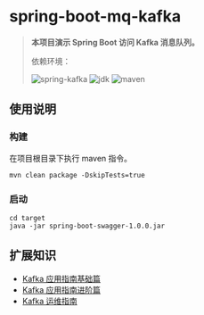 # spring-boot-mq-kafka

> **本项目演示 Spring Boot 访问 Kafka 消息队列。**
>
> 依赖环境：
>
> ![spring-kafka](https://img.shields.io/badge/spring--kafka-2.2.9.RELEASE-blue) ![jdk](https://img.shields.io/badge/jdk-1.8.0__181-blue) ![maven](https://img.shields.io/badge/maven-v3.6.0-blue)

## 使用说明

### 构建

在项目根目录下执行 maven 指令。

```
mvn clean package -DskipTests=true
```

### 启动

```
cd target
java -jar spring-boot-swagger-1.0.0.jar
```

## 扩展知识

- [Kafka 应用指南基础篇](https://dunwu.github.io/javatech/#/technology/mq/kafka-basic)
- [Kafka 应用指南进阶篇](https://dunwu.github.io/javatech/#/technology/mq/kafka-advance)
- [Kafka 运维指南](https://dunwu.github.io/javatech/#/technology/mq/kafka-ops)
